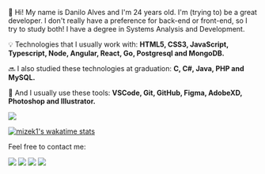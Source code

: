 <p align="left">
  🌈 Hi! My name is Danilo Alves and I'm 24 years old.
  I'm (trying to) be a great developer. I don't really have a preference for back-end or front-end, so I try to study both!
  I have a degree in Systems Analysis and Development.
</p>
<p align="left">
  💡 Technologies that I usually work with: 
  <strong>HTML5, CSS3, JavaScript, Typescript, Node, Angular, React, Go, Postgresql and MongoDB.</strong>
</p>
<p align="left">
  🔜 I also studied these technologies at graduation: 
  <strong>C, C#, Java, PHP and MySQL.</strong>
</p>
<p align="left">
  🔧 And I usually use these tools: 
  <strong>VSCode, Git, GitHub, Figma, AdobeXD, Photoshop and Illustrator.</strong>
</p>
<img align="center" src="https://github-readme-stats.vercel.app/api?username=mizek1&count_private=true&theme=graywhite&hide=stars&hide_title=true" />

[![mizek1's wakatime stats](https://github-readme-stats.vercel.app/api/wakatime?username=mizek1)]()

<p align="left">
  Feel free to contact me:
</p>
<p align="left">
<a href="mailto:daniloalves@aluno.fapce.edu.br" alt="Gmail">
<img src="https://img.shields.io/badge/-Gmail-e34c41?style=flat-square&labelColor=e34c41&logo=gmail&logoColor=white&link=daniloalves@aluno.fapce.edu.br" /></a>
<a href="https://www.linkedin.com/in/alves-danilo" alt="Linkedin">
<img src="https://img.shields.io/badge/-Linkedin-blue?style=flat-square&logo=Linkedin&logoColor=white&link=https://www.linkedin.com/in/alves-danilo" /></a>
<a href="https://api.whatsapp.com/send?phone=5588996138284&text=Olá%20Danilo" alt="WhatsApp">
<img src="https://img.shields.io/badge/-WhatsApp-3CB371?style=flat-square&labelColor=3CB371&logo=whatsapp&logoColor=white&link=https://api.whatsapp.com/send?phone=5588996138284&text=Olá%20Danilo"/></a>
<a href="https://www.instagram.com/mizekd/" alt="Instagram">
<img src="https://img.shields.io/badge/-Instagram-DF0174?style=flat-square&labelColor=DF0174&logo=instagram&logoColor=white&link=https://www.instagram.com/mizekd/"/></a>
</p>
